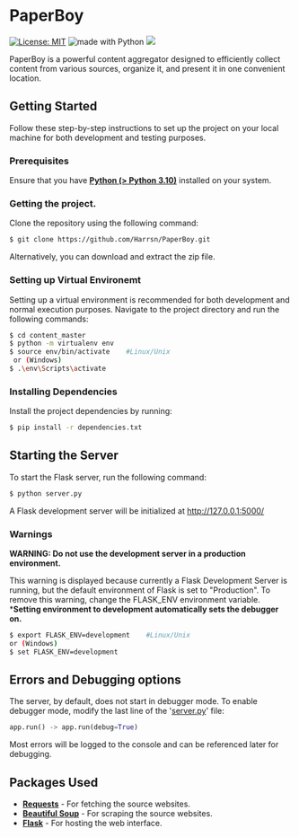 # PaperBoy

[![License: MIT](https://img.shields.io/badge/License-MIT-yellow.svg)](https://opensource.org/licenses/MIT)   <img src="https://img.shields.io/badge/made%20with-python-blue.svg" alt="made with Python"> <a href='https://github.com/harrsn' target='_blank'><img src='https://img.shields.io/github/followers/harrsn.svg?label=Follow&style=social'>
</a>

PaperBoy is a powerful content aggregator designed to efficiently collect content from various sources, organize it, and present it in one convenient location.

## Getting Started
Follow these step-by-step instructions to set up the project on your local machine for both development and testing purposes.

### Prerequisites

Ensure that you have [ **Python (> Python 3.10)**](https://www.python.org/) installed on your system.

### Getting the project.
Clone the repository using the following command:
```sh
$ git clone https://github.com/Harrsn/PaperBoy.git
```
Alternatively, you can download and extract the zip file.
### Setting up Virtual Environemt
Setting up a virtual environment is recommended for both development and normal execution purposes. Navigate to the project directory and run the following commands:
```sh
$ cd content_master
$ python -m virtualenv env
$ source env/bin/activate    #Linux/Unix
 or (Windows)
$ .\env\Scripts\activate
```
### Installing Dependencies
Install the project dependencies by running:
```sh
$ pip install -r dependencies.txt 
```
## Starting the Server
To start the Flask server, run the following command:
```sh
$ python server.py
```
A Flask development server will be initialized at http://127.0.0.1:5000/

### Warnings 

**WARNING: Do not use the development server in a production environment.**

This warning is displayed because currently a Flask Development Server is running, but the default environment of Flask is set to "Production". To remove this warning, change the FLASK_ENV environment variable.
<br>***Setting environment to development automatically sets the debugger on.**
```sh
$ export FLASK_ENV=development    #Linux/Unix
or (Windows)
$ set FLASK_ENV=development
```

## Errors and Debugging options
The server, by default, does not start in debugger mode. To enable debugger mode, modify the last line of the '[server.py](https://github.com/harrsn/paperboy/blob/main/server.py)' file:
```python
app.run() -> app.run(debug=True)
```
Most errors will be logged to the console and can be referenced later for debugging.
## Packages Used
- **[Requests](https://2.python-requests.org/en/master/)** - For fetching the source websites.
- **[Beautiful Soup](https://www.crummy.com/software/BeautifulSoup/bs4/doc/)** - For scraping the source websites.
- **[Flask](http://flask.pocoo.org/)** - For hosting the web interface.
